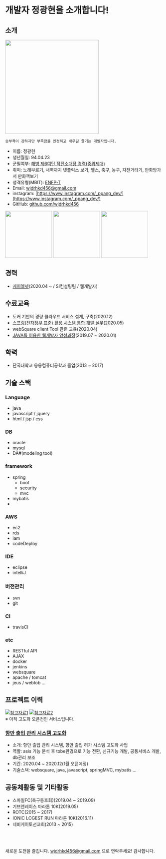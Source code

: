 # 개발자 정광현을 소개합니다!

## 소개
<img src='https://github.com/wjdrhkd456/RESUME/blob/main/IMAGES/mainProfile.jpg' width=300px height=300px/>

```
승부욕이 강하지만 부족함을 인정하고 배우길 즐기는 개발자입니다.
```

- 이름: 정광현
- 생년월일: 94.04.23
- 군필여부: [해병 제6여단 작전소대장 경력(중위제대)](https://github.com/wjdrhkd456/RESUME/tree/main/marine_history)
- 취미: 노래부르기, 새벽까지 넷플릭스 보기, 헬스, 축구, 농구, 자전거타기, 만화방가서 만화책보기
- 성격유형(MBIT): [ENFP-T](https://www.16personalities.com/ko/%EC%84%B1%EA%B2%A9%EC%9C%A0%ED%98%95-enfp)
- Email: wjdrhkd456@gmail.com
- instagram: [https://www.instagram.com/_ppang_dev/](https://www.instagram.com/_ppang_dev/)
- GitHub: [github.com/wjdrhkd456](https://github.com/wjdrhkd456)

<img src='https://github.com/wjdrhkd456/RESUME/blob/main/IMAGES/soccer.jpg' width=150px height=150px/> <img src='https://github.com/wjdrhkd456/RESUME/blob/main/IMAGES/give_and_race.jpg' width=150px height=150px/> <img src='https://github.com/wjdrhkd456/RESUME/blob/main/IMAGES/marine.jpg' width=150px height=150px/>

## 경력
- [케이엘넷](http://klnet.co.kr)(2020.04 ~ / SI컨설팅팀 / 웹개발자)

## 수료교육
- 도커 기반의 경량 클라우드 서비스 설계, 구축(2020.12)
- [스프링(전자정부 표준) 활용 시스템 통합 개발 실무](https://github.com/wjdrhkd456/SpringDigitalGovermentFramework)(2020.05)
- webSquare client Tool 관련 교육(2020.04)
- [JAVA를 이용한 웹개발자 양성과정](https://github.com/wjdrhkd456/Portfolio/blob/master/README.md)(2019.07 ~ 2020.01)

## 학력
- 단국대학교 응용컴퓨터공학과 졸업(2013 ~ 2017)

## 기술 스택
### Language
- java
- javascript / jquery
- html / jsp / css

### DB
- oracle
- mysql
- DA#(modeling tool)

### framework
- spring
  - boot
  - security
  - mvc
- mybatis
- 

### AWS
- ec2
- rds
- iam
- codeDeploy

### IDE
- eclipse
- intelliJ

### 버전관리
- svn
- git

### CI
- travisCI

### etc
- RESTful API
- AJAX
- docker
- jenkins
- websquare
- apache / tomcat
- jeus / webtob ...

## 프로젝트 이력

[![참고자료1](https://github.com/wjdrhkd456/RESUME/blob/main/IMAGES/apply.PNG)](https://pss.mof.go.kr) [![참고자료2](https://github.com/wjdrhkd456/RESUME/blob/main/IMAGES/permit.PNG)](#)<br/>※ 아직 고도화 오픈전인 서비스입니다.

### [항만 출입 관리 시스템 고도화](https://github.com/wjdrhkd456/RESUME/tree/main/projects/pss)
- 소개: 항만 출입 관리 시스템, 항만 출입 허가 시스템 고도화 사업 
- 역할: asis 기능 분석 후 tobe환경으로 기능 전환, 신규기능 개발, 공통서비스 개발, db관리 보조 
- 기간: 2020.04 ~ 2020.12(1월 오픈예정)
- 기술스택: websquare, java, javascript, springMVC, mybatis ...

## 공동체활동 및 기타활동
- 스마일FC(축구동호회)(2019.04 ~ 2019.09)
- 기브앤레이스 마라톤 10K(2019.05)
- ROTC(2015 ~ 2017)
- IONIC LOGEST RUN 마라톤 10K(2016.11)
- 네비게이토선교회(2013 ~ 2015)

<br/><br/><br/>
새로운 도전을 즐깁니다. wjdrhkd456@gmail.com 으로 연락주세요!
감사합니다.
